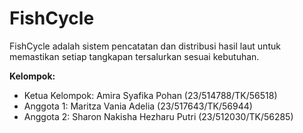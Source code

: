 # FishCycle
FishCycle adalah sistem pencatatan dan distribusi hasil laut untuk memastikan setiap tangkapan tersalurkan sesuai kebutuhan.

**Kelompok:**
- Ketua Kelompok: Amira Syafika Pohan (23/514788/TK/56518)
- Anggota 1: Maritza Vania Adelia (23/517643/TK/56944)
- Anggota 2: Sharon Nakisha Hezharu Putri (23/512030/TK/56285)